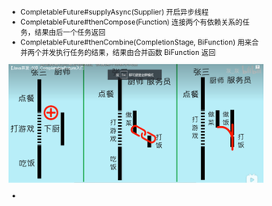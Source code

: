 - CompletableFuture#supplyAsync(Supplier)  开启异步线程
- CompletableFuture#thenCompose(Function)  连接两个有依赖关系的任务，结果由后一个任务返回
- CompletableFuture#thenCombine(CompletionStage, BiFunction)  用来合并两个并发执行任务的结果，结果由合并函数 BiFunction 返回

![img.png](img.png)

- 